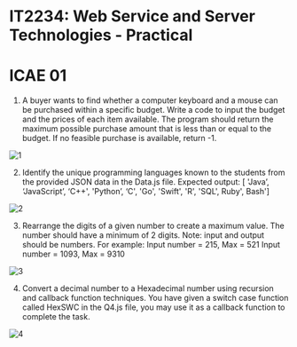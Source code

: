 # IT2234: Web Service and Server Technologies - Practical
# ICAE 01

1. A buyer wants to find whether a computer keyboard and a mouse can be purchased
within a specific budget. Write a code to input the budget and the prices of each item
available. The program should return the maximum possible purchase amount that is
less than or equal to the budget. If no feasible purchase is available, return -1.

![1](https://github.com/user-attachments/assets/54ea9e0b-661a-4317-a61b-aebe347816fe)


2. Identify the unique programming languages known to the students from the provided
JSON data in the Data.js file.
Expected output:
[ 'Java’, ‘JavaScript’, ‘C++', 'Python’, ‘C', 'Go', 'Swift', 'R', 'SQL', Ruby', Bash']

![2](https://github.com/user-attachments/assets/34ac7a63-be87-4621-a1be-bb590ec6c2ff)


3. Rearrange the digits of a given number to create a maximum value. The number should
have a minimum of 2 digits. Note: input and output should be numbers.
For example:
Input number = 215, Max = 521
Input number = 1093, Max = 9310

![3](https://github.com/user-attachments/assets/a878783a-d83a-4441-b9c0-37d9ee56ed93)


4. Convert a decimal number to a Hexadecimal number using recursion and callback
function techniques. You have given a switch case function called HexSWC in the Q4.js
file, you may use it as a callback function to complete the task.

![4](https://github.com/user-attachments/assets/6796c727-d17a-4d10-87bb-52b2f6f7a630)
